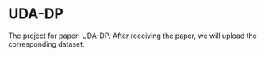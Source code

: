 # UDA-DP
The project for paper: UDA-DP.
After receiving the paper, we will upload the corresponding dataset.
